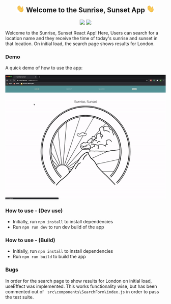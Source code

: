 <h2 align="center"> <img src="https://raw.githubusercontent.com/ABSphreak/ABSphreak/master/gifs/Hi.gif" width="25px"> Welcome to the Sunrise, Sunset App  <img src="https://raw.githubusercontent.com/ABSphreak/ABSphreak/master/gifs/Hi.gif" width="25px"></h2>

<p align="center">
    <img src="https://img.shields.io/badge/Code%20quality-A%20for%20effort-success" />
    <img src="https://img.shields.io/badge/Debug%20grade-undefined-success" />
</p>

Welcome to the Sunrise, Sunset React App! Here, Users can search for a location name and they receive the time of today's sunrise and sunset in that location. On initial load, the search page shows results for London. 



### Demo
A quick demo of how to use the app:  

<p align="center">
    <img src="./screencap.gif" />
</p>

### How to use - (Dev use)
- Initially, run ```npm install``` to install dependencies
- Run ```npm run dev``` to run dev build of the app

### How to use - (Build)
- Initially, run ```npm install``` to install dependencies
- Run ```npm run build``` to build the app

### Bugs 
In order for the search page to show results for London on initial load, useEffect was implemented. This works functionality wise, but has been commented out of  ``` src\components\SearchForm\index.js``` in order to pass the test suite. 